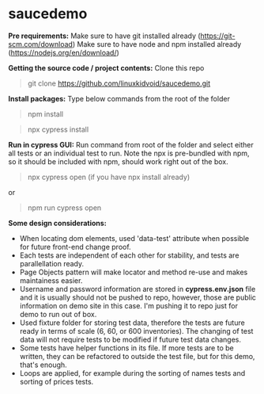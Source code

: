 # saucedemo

**Pre requirements:**
Make sure to have git installed already (https://git-scm.com/download)
Make sure to have node and npm installed already (https://nodejs.org/en/download/)

**Getting the source code / project contents:**
Clone this repo
> git clone https://github.com/linuxkidvoid/saucedemo.git

**Install packages:**
Type below commands from the root of the folder
> npm install

> npx cypress install

**Run in cypress GUI:** 
Run command from root of the folder and select either all tests or an individual test to run. Note the npx is pre-bundled with npm, so it should be included with npm, should work right out of the box.

> npx cypress open (if you have npx install already)

  or

> npm run cypress open

**Some design considerations:**
- When locating dom elements, used 'data-test' attribute when possible for future front-end change proof.
- Each tests are independent of each other for stability, and tests are parallellation ready.
- Page Objects pattern will make locator and method re-use and makes maintainess easier.
- Username and password information are stored in **cypress.env.json** file and it is usually should not be pushed to repo, however, those are public information on demo site in this case. I'm pushing it to repo just for demo to run out of box.
- Used fixture folder for storing test data, therefore the tests are future ready in terms of scale (6, 60, or 600 inventories). The changing of test data will not require tests to be modified if future test data changes.
- Some tests have helper functions in its file. If more tests are to be written, they can be refactored to outside the test file, but for this demo, that's enough.
- Loops are applied, for example during the sorting of names tests and sorting of prices tests.
